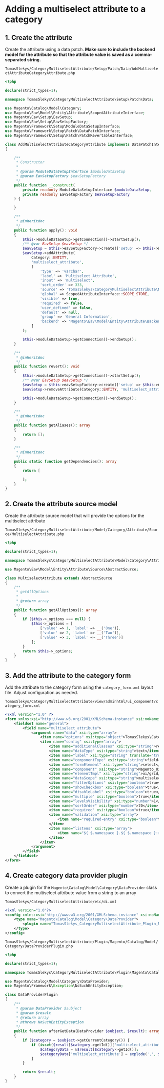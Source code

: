 # Adding a multiselect attribute to a category

## 1. Create the attribute

Create the attribute using a data patch. **Make sure to include the backend model for the attribute so that the attribute value is saved as a comma-separated string.**

`TomasSlekys/CategoryMultiselectAttribute/Setup/Patch/Data/AddMultiselectAttributeCategoryAttribute.php`

```php
<?php

declare(strict_types=1);

namespace TomasSlekys\CategoryMultiselectAttribute\Setup\Patch\Data;

use Magento\Catalog\Model\Category;
use Magento\Eav\Model\Entity\Attribute\ScopedAttributeInterface;
use Magento\Eav\Setup\EavSetup;
use Magento\Eav\Setup\EavSetupFactory;
use Magento\Framework\Setup\ModuleDataSetupInterface;
use Magento\Framework\Setup\Patch\DataPatchInterface;
use Magento\Framework\Setup\Patch\PatchRevertableInterface;

class AddMultiselectAttributeCategoryAttribute implements DataPatchInterface, PatchRevertableInterface
{

    /**
     * Constructor
     *
     * @param ModuleDataSetupInterface $moduleDataSetup
     * @param EavSetupFactory $eavSetupFactory
     */
    public function __construct(
        private readonly ModuleDataSetupInterface $moduleDataSetup,
        private readonly EavSetupFactory $eavSetupFactory
    ) {

    }

    /**
     * @inheritdoc
     */
    public function apply(): void
    {
        $this->moduleDataSetup->getConnection()->startSetup();
        /** @var EavSetup $eavSetup */
        $eavSetup = $this->eavSetupFactory->create(['setup' => $this->moduleDataSetup]);
        $eavSetup->addAttribute(
            Category::ENTITY,
            'multiselect_attribute',
            [
                'type' => 'varchar',
                'label' => 'Multiselect Attribute',
                'input' => 'multiselect',
                'sort_order' => 333,
                'source' => 'TomasSlekys\CategoryMultiselectAttribute\Model\Category\Attribute\Source\MultiselectAttribute',
                'global' => ScopedAttributeInterface::SCOPE_STORE,
                'visible' => true,
                'required' => false,
                'user_defined' => false,
                'default' => null,
                'group' => 'General Information',
                'backend' => 'Magento\Eav\Model\Entity\Attribute\Backend\ArrayBackend'
            ]
        );

        $this->moduleDataSetup->getConnection()->endSetup();
    }

    /**
     * @inheritdoc
     */
    public function revert(): void
    {
        $this->moduleDataSetup->getConnection()->startSetup();
        /** @var EavSetup $eavSetup */
        $eavSetup = $this->eavSetupFactory->create(['setup' => $this->moduleDataSetup]);
        $eavSetup->removeAttribute(Category::ENTITY, 'multiselect_attribute');

        $this->moduleDataSetup->getConnection()->endSetup();
    }

    /**
     * @inheritdoc
     */
    public function getAliases(): array
    {
        return [];
    }

    /**
     * @inheritdoc
     */
    public static function getDependencies(): array
    {
        return [

        ];
    }
}
```

## 2. Create the attribute source model

Create the attribute source model that will provide the options for the multiselect attribute

`TomasSlekys/CategoryMultiselectAttribute/Model/Category/Attribute/Source/MultiselectAttribute.php`

```php
<?php

declare(strict_types=1);

namespace TomasSlekys\CategoryMultiselectAttribute\Model\Category\Attribute\Source;

use Magento\Eav\Model\Entity\Attribute\Source\AbstractSource;

class MultiselectAttribute extends AbstractSource
{
    /**
     * getAllOptions
     *
     * @return array
     */
    public function getAllOptions(): array
    {
        if ($this->_options === null) {
            $this->_options = [
                ['value' => 1, 'label' => __('One')],
                ['value' => 2, 'label' => __('Two')],
                ['value' => 3, 'label' => __('Three')]
            ];
        }
        return $this->_options;
    }
}
```

## 3. Add the attribute to the category form

Add the attribute to the category form using the `category_form.xml` layout file. Adjust configuration as needed.

`TomasSlekys/CategoryMultiselectAttribute/view/adminhtml/ui_component/category_form.xml`

```xml
<?xml version="1.0" ?>
<form xmlns:xsi="http://www.w3.org/2001/XMLSchema-instance" xsi:noNamespaceSchemaLocation="urn:magento:module:Magento_Ui:etc/ui_configuration.xsd">
    <fieldset name="general">
        <field name="multiselect_attribute">
            <argument name="data" xsi:type="array">
                <item name="options" xsi:type="object">TomasSlekys\CategoryMultiselectAttribute\Model\Category\Attribute\Source\MultiselectAttribute</item>
                <item name="config" xsi:type="array">
                    <item name="additionalClasses" xsi:type="string">required</item>
                    <item name="dataType" xsi:type="string">text</item>
                    <item name="label" xsi:type="string" translate="true">Custom Options List</item>
                    <item name="componentType" xsi:type="string">field</item>
                    <item name="formElement" xsi:type="string">select</item>
                    <item name="component" xsi:type="string">Magento_Ui/js/form/element/ui-select</item>
                    <item name="elementTmpl" xsi:type="string">ui/grid/filters/elements/ui-select</item>
                    <item name="dataScope" xsi:type="string">multiselect_attribute</item>
                    <item name="filterOptions" xsi:type="boolean">true</item>
                    <item name="showCheckbox" xsi:type="boolean">true</item>
                    <item name="disableLabel" xsi:type="boolean">true</item>
                    <item name="multiple" xsi:type="boolean">true</item>
                    <item name="levelsVisibility" xsi:type="number">1</item>
                    <item name="sortOrder" xsi:type="number">70</item>
                    <item name="required" xsi:type="boolean">true</item>
                    <item name="validation" xsi:type="array">
                        <item name="required-entry" xsi:type="boolean">false</item>
                    </item>
                    <item name="listens" xsi:type="array">
                        <item name="${ $.namespace }.${ $.namespace }:responseData" xsi:type="string">setParsed</item>
                    </item>
                </item>
            </argument>
        </field>
    </fieldset>
</form>
```

## 4. Create category data provider plugin

Create a plugin for the `Magento\Catalog\Model\Category\DataProvider` class to convert the multiselect attribute value from a string to an array

`TomasSlekys/CategoryMultiselectAttribute/etc/di.xml`

```xml
<?xml version="1.0"?>
<config xmlns:xsi="http://www.w3.org/2001/XMLSchema-instance" xsi:noNamespaceSchemaLocation="urn:magento:framework:ObjectManager/etc/config.xsd">
    <type name="Magento\Catalog\Model\Category\DataProvider">
        <plugin name="TomasSlekys_CategoryMultiselectAttribute_Plugin_Magento_Catalog_Model_Category_DataProvider" type="TomasSlekys\CategoryMultiselectAttribute\Plugin\Magento\Catalog\Model\Category\DataProviderPlugin"/>
    </type>
</config>
```

`TomasSlekys/CategoryMultiselectAttribute/Plugin/Magento/Catalog/Model/Category/DataProviderPlugin.php`

```php
<?php

declare(strict_types=1);

namespace TomasSlekys\CategoryMultiselectAttribute\Plugin\Magento\Catalog\Model\Category;

use Magento\Catalog\Model\Category\DataProvider;
use Magento\Framework\Exception\NoSuchEntityException;

class DataProviderPlugin
{
    /**
     * @param DataProvider $subject
     * @param $result
     * @return array
     * @throws NoSuchEntityException
     */
    public function afterGetData(DataProvider $subject, $result): array
    {
        if ($category = $subject->getCurrentCategory()) {
            if (isset($result[$category->getId()]['multiselect_attribute'])) {
                $categoryData = &$result[$category->getId()];
                $categoryData['multiselect_attribute'] = explode(',', $categoryData['multiselect_attribute']);
            }
        }

        return $result;
    }
}
```